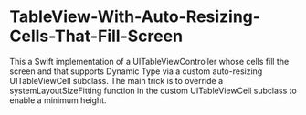 # TableView-With-Auto-Resizing-Cells-That-Fill-Screen
This a Swift implementation of a UITableViewController whose cells fill the screen and that supports Dynamic Type via a custom auto-resizing UITableViewCell subclass.
The main trick is to override a systemLayoutSizeFitting function in the custom UITableViewCell subclass to enable a minimum height.

